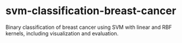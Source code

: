 # svm-classification-breast-cancer
Binary classification of breast cancer using SVM with linear and RBF kernels, including visualization and evaluation.
